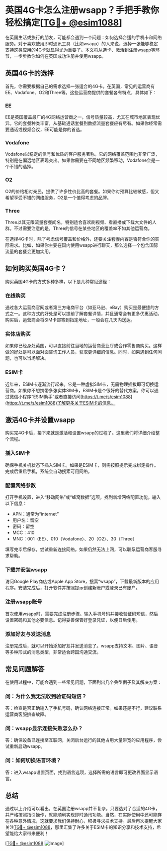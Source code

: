 # 英国4G卡怎么注册wsapp？手把手教你轻松搞定[[TG💪+ @esim1088](https://t.me/s/esim1088)]

在英国生活或旅行的朋友，可能都会遇到一个问题：如何选择合适的手机卡和网络服务。对于喜欢使用即时通讯工具（比如wsapp）的人来说，选择一张能够稳定支持这类应用的4G卡就显得尤为重要了。本文将从选卡、激活到注册wsapp等环节，一步步教你如何在英国成功注册并使用wsapp。

## 英国4G卡的选择

首先，你需要根据自己的需求选择一张适合的4G卡。在英国，常见的运营商有EE、Vodafone、O2和Three等。这些运营商提供的套餐各有特点，具体如下：

### EE
EE是英国覆盖最广的4G网络运营商之一，信号质量较高，尤其在城市地区表现优异。它的套餐种类丰富，从基础通话套餐到数据流量套餐应有尽有。如果你经常需要通话或视频会议，EE可能是你的首选。

### Vodafone
Vodafone以稳定的信号和优质的客户服务著称。它的网络覆盖范围也非常广泛，特别是在偏远地区表现突出。如果你需要在不同地区频繁移动，Vodafone会是一个不错的选择。

### O2
O2的价格相对亲民，提供了许多性价比高的套餐。如果你对预算比较敏感，但又希望享受不错的网络服务，O2是一个值得考虑的品牌。

### Three
Three以其无限流量套餐闻名，特别适合喜欢刷视频、看直播或下载大文件的人群。不过需要注意的是，Three的信号在某些地区的覆盖率不如其他运营商。

在选择4G卡时，除了考虑信号覆盖和价格外，还要关注套餐内容是否符合你的实际需求。比如，如果你主要在国内使用wsapp进行聊天，那么选择一个包含国际流量的套餐会更加实用。

## 如何购买英国4G卡？

购买英国4G卡的方式多种多样，以下是几种常见途径：

### 在线购买
通过各大运营商官网或者第三方电商平台（如亚马逊、eBay）购买是最便捷的方式之一。这种方式的好处是可以提前了解套餐详情，并且通常会有更多优惠活动。购买后，运营商会将SIM卡邮寄到指定地址，一般会在几天内送达。

### 实体店购买
如果你已经身处英国，可以直接前往当地的运营商营业厅或合作零售商购买。这样做的好处是可以面对面咨询工作人员，获取更详细的信息。同时，如果遇到任何问题，也可以当场解决。

### ESIM卡
近年来，ESIM卡逐渐流行起来。它是一种虚拟SIM卡，无需物理插拔即可切换运营商。如果你不想携带多张实体SIM卡，ESIM卡是个很好的替代方案。你可以通过微信小程序“ESIM助手”或者直接访问[https://t.me/s/esim1088](https://t.me/s/esim1088)了解更多关于ESIM卡的信息。

## 激活4G卡并设置wsapp

购买完4G卡后，接下来就是激活和设置wsapp的过程了。这里我们将详细介绍整个流程。

### 插入SIM卡
确保手机关机状态下插入SIM卡。如果是ESIM卡，则需按照提示完成绑定操作。完成后重启手机，系统会自动搜索可用网络。

### 配置网络参数
打开手机设置，进入“移动网络”或“蜂窝数据”选项，找到新增网络配置功能。输入以下信息：
- APN：通常为“internet”
- 用户名：留空
- 密码：留空
- MCC：410
- MNC：001（EE）、010（Vodafone）、20（O2）、30（Three）

填写完毕后保存，尝试重新连接网络。如果仍然无法上网，可以联系运营商客服寻求帮助。

### 下载并安装wsapp
访问Google Play商店或Apple App Store，搜索“wsapp”，下载最新版本的应用程序。安装完成后，打开软件并按照提示创建新账户或登录已有账户。

### 注册wsapp账号
首次使用wsapp时，需要完成注册步骤。输入手机号码并接收验证码短信，然后设置密码和其他必要信息。记得妥善保管好登录凭证，以便日后使用。

### 添加好友与发送消息
注册完成后，就可以开始添加好友并发送消息了。wsapp支持文本、图片、语音等多种形式的消息类型，非常适合跨国沟通交流。

## 常见问题解答

在使用过程中，可能会遇到一些常见问题，下面列出几个典型例子及其解决方案：

### 问：为什么我无法收到验证码短信？
答：检查是否正确输入了手机号码，确认网络连接正常。如果还是不行，建议联系运营商客服排查故障。

### 问：wsapp显示连接失败怎么办？
答：确保设备已连接至互联网，关闭后台运行的其他占用大量带宽的应用程序，尝试重新启动wsapp。

### 问：如何切换语言环境？
答：进入wsapp设置页面，找到语言选项，选择所需的语言即可更改界面显示语言。

## 总结

通过以上介绍可以看出，在英国注册wsapp并不复杂，只要选对了合适的4G卡，并严格按照指引操作，就能顺利实现即时通讯功能。当然，在实际使用中还可能存在各种意外情况，这就要求我们保持耐心，积极寻求技术支持。最后再次提醒大家关注[TG💪+ @esim1088](https://t.me/s/esim1088)，那里汇集了许多关于ESIM卡的知识分享和技术支持，希望能给大家带来便利！

[[TG💪+ @esim1088](https://t.me/s/esim1088) ![Image](https://i.postimg.cc/4NQfJmqS/Snipaste-2025-05-13-00-14-12.png)]